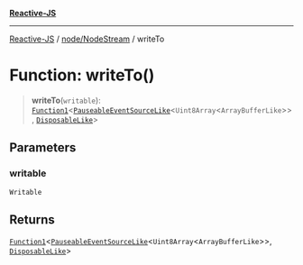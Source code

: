 [**Reactive-JS**](../../../README.md)

***

[Reactive-JS](../../../README.md) / [node/NodeStream](../README.md) / writeTo

# Function: writeTo()

> **writeTo**(`writable`): [`Function1`](../../../functions/type-aliases/Function1.md)\<[`PauseableEventSourceLike`](../../../computations/interfaces/PauseableEventSourceLike.md)\<`Uint8Array`\<`ArrayBufferLike`\>\>, [`DisposableLike`](../../../utils/interfaces/DisposableLike.md)\>

## Parameters

### writable

`Writable`

## Returns

[`Function1`](../../../functions/type-aliases/Function1.md)\<[`PauseableEventSourceLike`](../../../computations/interfaces/PauseableEventSourceLike.md)\<`Uint8Array`\<`ArrayBufferLike`\>\>, [`DisposableLike`](../../../utils/interfaces/DisposableLike.md)\>
